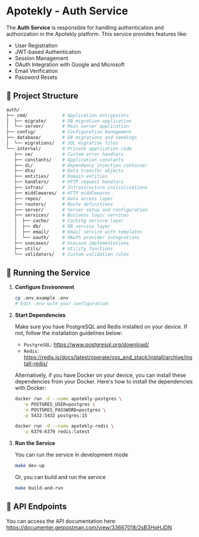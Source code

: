 # Apotekly - Auth Service

The **Auth Service** is responsible for handling authentication and authorization in the Apotekly platform. This service provides features like:

- User Registration
- JWT-based Authentication
- Session Management
- OAuth Integration with Google and Microsoft
- Email Verification
- Password Resets

## 📂 Project Structure

```bash
auth/
├── cmd/             # Application entrypoints
│  ├── migrate/      # DB migration application
│  └── server/       # Main server application
├── config/          # Configuration management
├── database/        # DB migrations and seedings
│  └── migrations/   # SQL migration files
└── internal/        # Private application code
   ├── ce/           # Custom error handlers
   ├── constants/    # Application constants
   ├── di/           # Dependency injection container
   ├── dto/          # Data transfer objects
   ├── entities/     # Domain entities
   ├── handlers/     # HTTP request handlers
   ├── infras/       # Infrastructure initializations
   ├── middlewares/  # HTTP middlewares
   ├── repos/        # Data access layer
   ├── routers/      # Route definitions
   ├── server/       # Server setup and configuration
   ├── services/     # Business logic services
   │  ├── cache/     # Caching service layer
   │  ├── db/        # DB service layer
   │  ├── email/     # Email service with templates
   │  └── oauth/     # OAuth provider integrations
   ├── usecases/     # Usecase implementations
   ├── utils/        # Utility functions
   └── validators/   # Custom validation rules
```

## 🚀 Running the Service

1. **Configure Environment**

   ```bash
   cp .env.example .env
   # Edit .env with your configuration
   ```

2. **Start Dependencies**

   Make sure you have PostgreSQL and Redis installed on your device. If not, follow the installation guidelines below:

   - `PostgreSQL`: https://www.postgresql.org/download/
   - `Redis`: https://redis.io/docs/latest/operate/oss_and_stack/install/archive/install-redis/

   Alternatively, if you have Docker on your device, you can install these dependencies from your Docker. Here's how to install the dependencies with Docker:

   ```bash
   docker run -d --name apotekly-postgres \
      -e POSTGRES_USER=postgres \
      -e POSTGRES_PASSWORD=postgres \
      -p 5432:5432 postgres:15

   docker run -d --name apotekly-redis \
      -p 6379:6379 redis:latest
   ```

3. **Run the Service**

   You can run the service in development mode

   ```bash
   make dev-up
   ```

   Or, you can build and run the service

   ```bash
   make build-and-run
   ```

## 📖 API Endpoints

You can access the API documentation here: https://documenter.getpostman.com/view/33667018/2sB3HqHJDN
